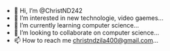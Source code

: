- 👋 Hi, I’m @ChristND242
- 👀 I’m interested in new technologie, video gaemes...
- 🌱 I’m currently learning computer science...
- 💞️ I’m looking to collaborate on computer science...
- 📫 How to reach me christndzila400@gmail.com...

<!---
ChristND242/ChristND242 is a ✨ special ✨ repository because its `README.md` (this file) appears on your GitHub profile.
You can click the Preview link to take a look at your changes.
--->

